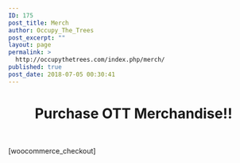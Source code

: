 ```yaml
---
ID: 175
post_title: Merch
author: Occupy_The_Trees
post_excerpt: ""
layout: page
permalink: >
  http://occupythetrees.com/index.php/merch/
published: true
post_date: 2018-07-05 00:30:41
---
```

<h1 style="text-align: center;">Purchase OTT Merchandise!!</h1>
&nbsp;

[woocommerce_checkout]

&nbsp;
